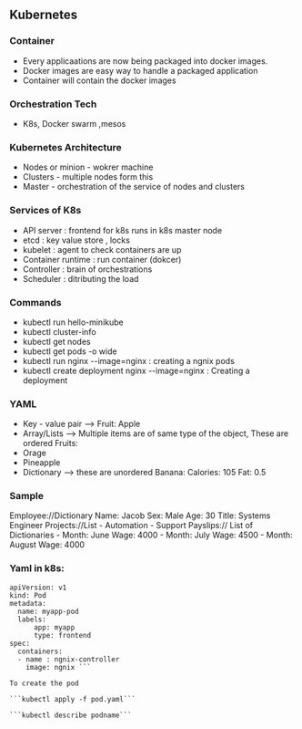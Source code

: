 ## Kubernetes

### Container
- Every applicaations are now being packaged into docker images.
- Docker images are easy way to handle a packaged application
- Container will contain the docker images

### Orchestration Tech
- K8s, Docker swarm ,mesos

### Kubernetes Architecture
- Nodes or minion - wokrer machine
- Clusters - multiple nodes form this
- Master - orchestration of the service of nodes and clusters

### Services of K8s
- API server : frontend for k8s runs in k8s master node
- etcd : key value store , locks 
- kubelet : agent to check containers are up
- Container runtime : run container (dokcer)
- Controller : brain of orchestrations
- Scheduler : ditributing the load

### Commands 
- kubectl run hello-minikube
- kubectl cluster-info
- kubectl get nodes
- kubectl get pods -o wide
- kubectl run nginx --image=nginx : creating a ngnix pods
- kubectl create deployment nginx --image=nginx : Creating a deployment

### YAML
- Key - value pair --> Fruit: Apple
- Array/Lists --> Multiple items are of same type of the object, These are ordered
Fruits:
-   Orage
-   Pineapple
- Dictionary --> these are unordered
Banana:
    Calories: 105
    Fat: 0.5

### Sample
Employee://Dictionary
  Name: Jacob
  Sex: Male
  Age: 30
  Title: Systems Engineer
  Projects://List
    - Automation
    - Support
  Payslips:// List of Dictionaries
    - Month: June
      Wage: 4000
    - Month: July
      Wage: 4500
    - Month: August
      Wage: 4000

### Yaml in k8s:
```
apiVersion: v1
kind: Pod
metadata: 
  name: myapp-pod
  labels:
      app: myapp
      type: frontend
spec:
  containers:
  - name : ngnix-controller
    image: ngnix ```

To create the pod

```kubectl apply -f pod.yaml```

```kubectl describe podname```

